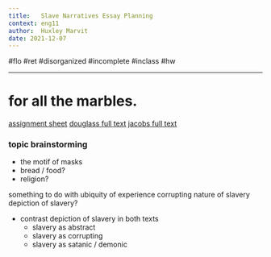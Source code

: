 ```yaml
---
title:   Slave Narratives Essay Planning
context: eng11
author:  Huxley Marvit
date: 2021-12-07
---
```


#flo #ret  #disorganized #incomplete #inclass #hw

***

# for all the marbles.


[assignment sheet](https://docs.google.com/document/d/17lea7kTJgzzAzv7v6EZ76K-Z0hv2d4t8Gp-RibuJF6c/edit)
[douglass full text](https://www.gutenberg.org/files/23/23-h/23-h.htm)
[jacobs full text](https://docsouth.unc.edu/fpn/jacobs/jacobs.html)

### topic brainstorming
- the motif of masks
- bread / food?
- religion?

something to do with ubiquity of experience
corrupting nature of slavery
depiction of slavery?

- contrast depiction of slavery in both texts
	- slavery as abstract
	- slavery as corrupting
	- slavery as satanic / demonic
















